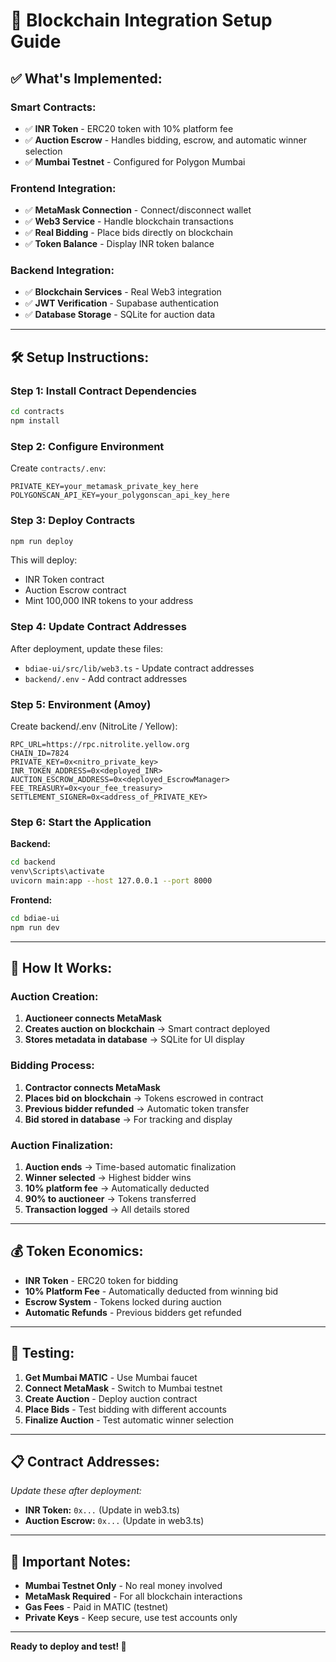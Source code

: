# 🚀 Blockchain Integration Setup Guide

## ✅ **What's Implemented:**

### **Smart Contracts:**
- ✅ **INR Token** - ERC20 token with 10% platform fee
- ✅ **Auction Escrow** - Handles bidding, escrow, and automatic winner selection
- ✅ **Mumbai Testnet** - Configured for Polygon Mumbai

### **Frontend Integration:**
- ✅ **MetaMask Connection** - Connect/disconnect wallet
- ✅ **Web3 Service** - Handle blockchain transactions
- ✅ **Real Bidding** - Place bids directly on blockchain
- ✅ **Token Balance** - Display INR token balance

### **Backend Integration:**
- ✅ **Blockchain Services** - Real Web3 integration
- ✅ **JWT Verification** - Supabase authentication
- ✅ **Database Storage** - SQLite for auction data

---

## 🛠️ **Setup Instructions:**

### **Step 1: Install Contract Dependencies**
```bash
cd contracts
npm install
```

### **Step 2: Configure Environment**
Create `contracts/.env`:
```env
PRIVATE_KEY=your_metamask_private_key_here
POLYGONSCAN_API_KEY=your_polygonscan_api_key_here
```

### **Step 3: Deploy Contracts**
```bash
npm run deploy
```

This will deploy:
- INR Token contract
- Auction Escrow contract
- Mint 100,000 INR tokens to your address

### **Step 4: Update Contract Addresses**
After deployment, update these files:
- `bdiae-ui/src/lib/web3.ts` - Update contract addresses
- `backend/.env` - Add contract addresses

### **Step 5: Environment (Amoy)**

Create backend/.env (NitroLite / Yellow):
```
RPC_URL=https://rpc.nitrolite.yellow.org
CHAIN_ID=7824
PRIVATE_KEY=0x<nitro_private_key>
INR_TOKEN_ADDRESS=0x<deployed_INR>
AUCTION_ESCROW_ADDRESS=0x<deployed_EscrowManager>
FEE_TREASURY=0x<your_fee_treasury>
SETTLEMENT_SIGNER=0x<address_of_PRIVATE_KEY>
```

### **Step 6: Start the Application**

**Backend:**
```bash
cd backend
venv\Scripts\activate
uvicorn main:app --host 127.0.0.1 --port 8000
```

**Frontend:**
```bash
cd bdiae-ui
npm run dev
```

---

## 🔧 **How It Works:**

### **Auction Creation:**
1. **Auctioneer connects MetaMask**
2. **Creates auction on blockchain** → Smart contract deployed
3. **Stores metadata in database** → SQLite for UI display

### **Bidding Process:**
1. **Contractor connects MetaMask**
2. **Places bid on blockchain** → Tokens escrowed in contract
3. **Previous bidder refunded** → Automatic token transfer
4. **Bid stored in database** → For tracking and display

### **Auction Finalization:**
1. **Auction ends** → Time-based automatic finalization
2. **Winner selected** → Highest bidder wins
3. **10% platform fee** → Automatically deducted
4. **90% to auctioneer** → Tokens transferred
5. **Transaction logged** → All details stored

---

## 💰 **Token Economics:**

- **INR Token** - ERC20 token for bidding
- **10% Platform Fee** - Automatically deducted from winning bid
- **Escrow System** - Tokens locked during auction
- **Automatic Refunds** - Previous bidders get refunded

---

## 🧪 **Testing:**

1. **Get Mumbai MATIC** - Use Mumbai faucet
2. **Connect MetaMask** - Switch to Mumbai testnet
3. **Create Auction** - Deploy auction contract
4. **Place Bids** - Test bidding with different accounts
5. **Finalize Auction** - Test automatic winner selection

---

## 📋 **Contract Addresses:**
*Update these after deployment:*

- **INR Token:** `0x...` (Update in web3.ts)
- **Auction Escrow:** `0x...` (Update in web3.ts)

---

## 🚨 **Important Notes:**

- **Mumbai Testnet Only** - No real money involved
- **MetaMask Required** - For all blockchain interactions
- **Gas Fees** - Paid in MATIC (testnet)
- **Private Keys** - Keep secure, use test accounts only

---

**Ready to deploy and test! 🚀**

